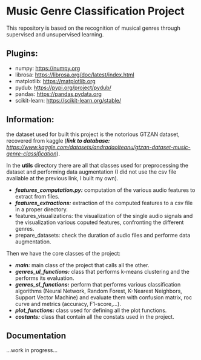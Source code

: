 # Music Genre Classification Project

This repository is based on the recognition of musical genres through supervised and unsupervised learning.

## Plugins:
- numpy: https://numpy.org
- librosa: https://librosa.org/doc/latest/index.html
- matplotlib: https://matplotlib.org
- pydub: https://pypi.org/project/pydub/
- pandas: https://pandas.pydata.org
- scikit-learn: https://scikit-learn.org/stable/

## Information:
the dataset used for built this project is the notorious GTZAN dataset, recovered from kaggle (_**link to database:** https://www.kaggle.com/datasets/andradaolteanu/gtzan-dataset-music-genre-classification_). 

In the **utils** directory there are all that classes used for preprocessing the dataset and performing data augmentation (I did not use the csv file available at the previous link, I built my own).

- **_features_computation.py:_** computation of the various audio features to extract from files.
- _**features_extractions:**_ extraction of the computed features to a csv file in a proper directory.
- features_visualizations: the visualization of the single audio signals and the visualization various coputed features, confronting the different genres.
- prepare_datasets: check the duration of audio files and performe data augmentation.

Then we have the core classes of the project:

- _**main:**_ main class of the project that calls all the other. 
- _**genres_ul_functions:**_ class that performs k-means clustering and the performs its evaluation. 
- **_genres_sl_functions:_** perform that performs various classification algorithms (Neural Network, Random Forest, K-Nearest Neighbors, Support Vector Machine) and evaluate them with confusion matrix, roc curve and metrics (accuracy, F1-score,...).
- **_plot_functions:_** class used for defining all the plot functions.
- **_costants:_** class that contain all the constats used in the project.

## Documentation
...work in progress...















